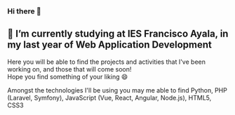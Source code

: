 ### Hi there 👋

<!--
**JayCrg/JayCrg** is a ✨ _special_ ✨ repository because its `README.md` (this file) appears on your GitHub profile.

Here are some ideas to get you started:

- 🔭 I’m currently working on ...
- 🌱 I’m currently learning ...
- 👯 I’m looking to collaborate on ...
- 🤔 I’m looking for help with ...
- 💬 Ask me about ...
- 📫 How to reach me: ...
- 😄 Pronouns: ...
- ⚡ Fun fact: ...
-->
## 🌱 I’m currently studying at IES Francisco Ayala, in my last year of Web Application Development  

Here you will be able to find the projects and activities that I've been working on, and those that will come soon!  
Hope you find something of your liking 😄

Amongst the technologies I'll be using you may me able to find Python, PHP (Laravel, Symfony), JavaScript (Vue, React, Angular, Node.js), HTML5, CSS3

